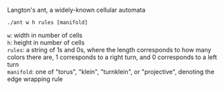 Langton's ant, a widely-known cellular automata

`./ant w h rules [manifold]`

`w`: width in number of cells \
`h`: height in number of cells \
`rules`: a string of 1s and 0s, where the length corresponds to how many colors there are,
	1 corresponds to a right turn, and 0 corresponds to a left turn \
`manifold`: one of "torus", "klein", "turnklein", or "projective", denoting the edge wrapping rule
